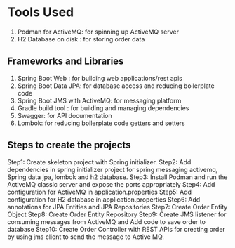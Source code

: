 # Tools Used
1. Podman for ActiveMQ: for spinning up ActiveMQ server
2. H2 Database on disk : for storing order data

## Frameworks and Libraries
1. Spring Boot Web : for building web applications/rest apis
2. Spring Boot Data JPA: for database access and reducing boilerplate code
3. Spring Boot JMS with ActiveMQ: for messaging platform
4. Gradle build tool : for building and managing dependencies
5. Swagger: for API documentation
6. Lombok: for reducing boilerplate code getters and setters

## Steps to create the projects
Step1: Create skeleton project with Spring initializer.
Step2: Add dependencies in spring initializer project for spring messaging activemq,
        Spring data jpa, lombok and h2 database.
Step3: Install Podman and run the ActiveMQ classic server and expose the ports appropriately
Step4: Add configuration for ActiveMQ in application.properties
Step5: Add configuration for H2 database in application.properties
Step6: Add annotations for JPA Entities and JPA Repositories
Step7: Create Order Entity Object
Step8: Create Order Entity Repository
Step9: Create JMS listener for consuming messages from ActiveMQ and Add code to save order to database
Step10: Create Order Controller with REST APIs for creating order by using jms client to send the message to Active MQ.

